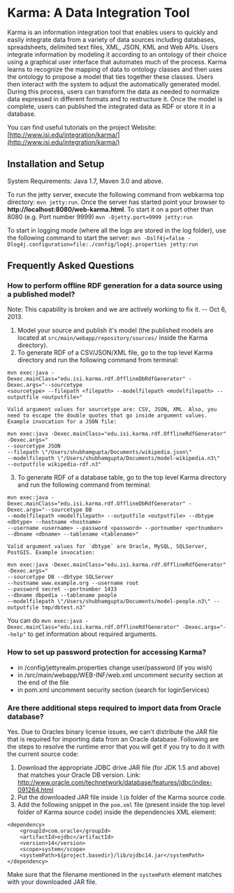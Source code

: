 Karma: A Data Integration Tool
================================

Karma is an information integration tool that enables users to quickly and easily integrate data from a variety of data sources including databases, spreadsheets, delimited text files, XML, JSON, KML and Web APIs. Users integrate information by modeling it according to an ontology of their choice using a graphical user interface that automates much of the process. Karma learns to recognize the mapping of data to ontology classes and then uses the ontology to propose a model that ties together these classes. Users then interact with the system to adjust the automatically generated model. During this process, users can transform the data as needed to normalize data expressed in different formats and to restructure it. Once the model is complete, users can published the integrated data as RDF or store it in a database.

You can find useful tutorials on the project Website: [http://www.isi.edu/integration/karma/](http://www.isi.edu/integration/karma/)

## Installation and Setup ##
System Requirements: Java 1.7, Maven 3.0 and above.

To run the jetty server, execute the following command from webkarma top directory:
`mvn jetty:run`. Once the server has started point your browser to **http://localhost:8080/web-karma.html**. To start it on a port other than 8080 (e.g. Port number 9999) 
`mvn -Djetty.port=9999 jetty:run`

To start in logging mode (where all the logs are stored in the log folder), use the following command to start the server:
	`mvn -Dslf4j=false -Dlog4j.configuration=file:./config/log4j.properties jetty:run`


## Frequently Asked Questions ##
### How to perform offline RDF generation for a data source using a published model? ###

Note: This capability is broken and we are actively working to fix it. -- Oct 6, 2013.


1. Model your source and publish it's model (the published models are located at `src/main/webapp/repository/sources/` inside the Karma directory).
2. To generate RDF of a CSV/JSON/XML file, go to the top level Karma directory and run the following command from terminal:
```
mvn exec:java -Dexec.mainClass="edu.isi.karma.rdf.OfflineDbRdfGenerator" -Dexec.args="--sourcetype 
<sourcetype> --filepath <filepath> --modelfilepath <modelfilepath> --outputfile <outputfile>"
```

	Valid argument values for sourcetype are: CSV, JSON, XML. Also, you need to escape the double quotes that go inside argument values. Example invocation for a JSON file:
```	
mvn exec:java -Dexec.mainClass="edu.isi.karma.rdf.OfflineRdfGenerator" -Dexec.args="
--sourcetype JSON 
--filepath \"/Users/shubhamgupta/Documents/wikipedia.json\" 
--modelfilepath \"/Users/shubhamgupta/Documents/model-wikipedia.n3\" 
--outputfile wikipedia-rdf.n3"
```
3. To generate RDF of a database table, go to the top level Karma directory and run the following command from terminal:
```
mvn exec:java -Dexec.mainClass="edu.isi.karma.rdf.OfflineDbRdfGenerator" -Dexec.args="--sourcetype DB
--modelfilepath <modelfilepath> --outputfile <outputfile> --dbtype <dbtype> --hostname <hostname> 
--username <username> --password <password> --portnumber <portnumber> --dbname <dbname> --tablename <tablename>"
```
	Valid argument values for `dbtype` are Oracle, MySQL, SQLServer, PostGIS. Example invocation:
```
mvn exec:java -Dexec.mainClass="edu.isi.karma.rdf.OfflineRdfGenerator" -Dexec.args="
--sourcetype DB --dbtype SQLServer 
--hostname www.example.org --username root 
--password secret --portnumber 1433 
--dbname dbpedia --tablename people 
--modelfilepath \"/Users/shubhamgupta/Documents/model-people.n3\" --outputfile tmp/dbtest.n3"
```

You can do `mvn exec:java -Dexec.mainClass="edu.isi.karma.rdf.OfflineRdfGenerator" -Dexec.args="--help"` to get information about required arguments.

### How to set up password protection for accessing Karma? ###
- in /config/jettyrealm.properties change user/password (if you wish)
- in /src/main/webapp/WEB-INF/web.xml uncomment security section at the end of the file
- in pom.xml uncomment security section (search for loginServices)

### Are there additional steps required to import data from Oracle database? ###
Yes. Due to Oracles binary license issues, we can't distribute the JAR file that is required for importing data from an Oracle database. Following are the steps to resolve the runtime error that you will get if you try to do it with the current source code:

1. Download the appropriate JDBC drive JAR file (for JDK 1.5 and above) that matches your Oracle DB version. Link: http://www.oracle.com/technetwork/database/features/jdbc/index-091264.html
2. Put the downloaded JAR file inside `lib` folder of the Karma source code. 
3. Add the following snippet in the `pom.xml` file (present inside the top level folder of Karma source code) inside the dependencies XML element: 

```
<dependency> 
    <groupId>com.oracle</groupId> 
    <artifactId>ojdbc</artifactId> 
    <version>14</version> 
    <scope>system</scope> 
    <systemPath>${project.basedir}/lib/ojdbc14.jar</systemPath> 
</dependency> 
```
Make sure that the filename mentioned in the `systemPath` element matches with your downloaded JAR file.
